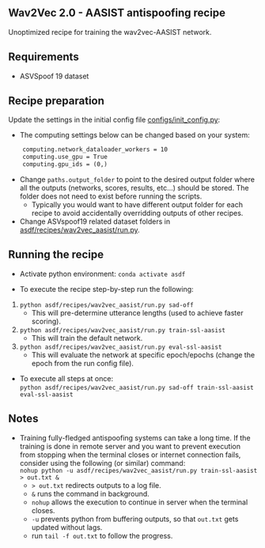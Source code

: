 ## Wav2Vec 2.0 - AASIST antispoofing recipe

Unoptimized recipe for training the wav2vec-AASIST network.

## Requirements
- ASVSpoof 19 dataset

## Recipe preparation

Update the settings in the initial config file [configs/init_config.py](configs/init_config.py):

- The computing settings below can be changed based on your system:
  
```txt
    computing.network_dataloader_workers = 10
    computing.use_gpu = True
    computing.gpu_ids = (0,)
```

- Change `paths.output_folder` to point to the desired output folder where all the outputs (networks, scores, results, etc...) should be stored. The folder does not need to exist before running the scripts.
  - Typically you would want to have different output folder for each recipe to avoid accidentally overridding outputs of other recipes.
- Change ASVspoof19 related dataset folders in [asdf/recipes/wav2vec_aasist/run.py](asdf/recipes/wav2vec_aasist/run.py).

## Running the recipe

- Activate python environment: `conda activate asdf`

- To execute the recipe step-by-step run the following:
1) `python asdf/recipes/wav2vec_aasist/run.py sad-off`
    - This will pre-determine utterance lengths (used to achieve faster scoring). 
2) `python asdf/recipes/wav2vec_aasist/run.py train-ssl-aasist`
      - This will train the default network.
3) `python asdf/recipes/wav2vec_aasist/run.py eval-ssl-aasist`
    - This will evaluate the network at specific epoch/epochs (change the epoch from the run config file).

- To execute all steps at once: \
    `python asdf/recipes/wav2vec_aasist/run.py sad-off train-ssl-aasist eval-ssl-aasist`





## Notes

- Training fully-fledged antispoofing systems can take a long time. If the training is done in remote server and you want to prevent execution from stopping when the terminal closes or internet connection fails, consider using the following (or similar) command: \
    `nohup python -u asdf/recipes/wav2vec_aasist/run.py train-ssl-aasist > out.txt &`
  - `> out.txt` redirects outputs to a log file.
  - `&` runs the command in background.
  - `nohup` allows the execution to continue in server when the terminal closes.
  - `-u` prevents python from buffering outputs, so that `out.txt` gets updated without lags.
  - run `tail -f out.txt` to follow the progress.
